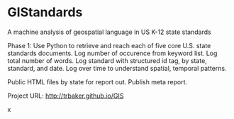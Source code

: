 # GIStandards
A machine analysis of geospatial language in US K-12 state standards

Phase 1:
Use Python to retrieve and reach each of five core U.S. state standards documents.
Log number of occurence from keyword list.
Log total number of words.
Log standard with structured id tag, by state, standard, and date.
Log over time to understand spatial, temporal patterns.

Public HTML files by state for report out.
Publish meta report.

Project URL: http://trbaker.github.io/GIS


x
